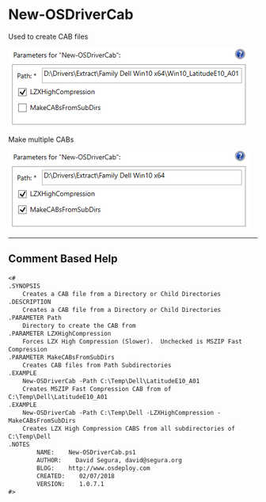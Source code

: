 # New-OSDriverCab

Used to create CAB files

![](/assets/2018-02-14_2-44-45.png)

Make multiple CABs

![](/assets/2018-02-14_2-45-11.png)



---

## Comment Based Help

```
<#
.SYNOPSIS
    Creates a CAB file from a Directory or Child Directories
.DESCRIPTION
    Creates a CAB file from a Directory or Child Directories
.PARAMETER Path
    Directory to create the CAB from
.PARAMETER LZXHighCompression
    Forces LZX High Compression (Slower).  Unchecked is MSZIP Fast Compression
.PARAMETER MakeCABsFromSubDirs
    Creates CAB files from Path Subdirectories
.EXAMPLE
    New-OSDriverCab -Path C:\Temp\Dell\LatitudeE10_A01
    Creates MSZIP Fast Compression CAB from of C:\Temp\Dell\LatitudeE10_A01
.EXAMPLE
    New-OSDriverCab -Path C:\Temp\Dell -LZXHighCompression -MakeCABsFromSubDirs
    Creates LZX High Compression CABS from all subdirectories of C:\Temp\Dell
.NOTES
        NAME:    New-OSDriverCab.ps1
        AUTHOR:    David Segura, david@segura.org
        BLOG:    http://www.osdeploy.com
        CREATED:    02/07/2018
        VERSION:    1.0.7.1
#>
```



